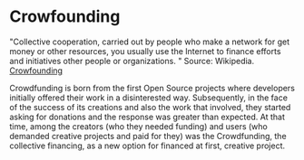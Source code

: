 # Crowfounding
"Collective cooperation, carried out by people who make a network for get money or other resources, you usually use the Internet to finance efforts and initiatives other people or organizations. " Source: Wikipedia. <A HREF="https://www.universocrowdfunding.com/que-es-el-crowdfunding/"> Crowfounding</A>

Crowdfunding is born from the first Open Source projects where developers initially offered their work in a disinterested way. Subsequently, in the face of the success of its creations and also the work that involved, they started asking for donations and the response was greater than expected. At that time, among the creators (who they needed funding) and users (who demanded creative projects and paid for they) was the Crowdfunding, the collective financing, as a new option for financed at first, creative project.
